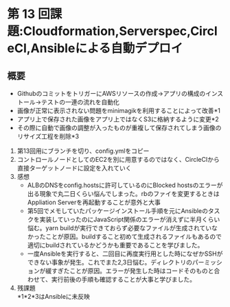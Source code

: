 # 第 13 回課題:Cloudformation,Serverspec,CircleCI,Ansibleによる自動デプロイ
## 概要
- GithubのコミットをトリガーにAWSリソースの作成→アプリの構成のインストール→テストの一連の流れを自動化
- 画像が正常に表示されない問題をminimagikを利用することによって改善*1
- アプリ上で保存された画像をアプリ上ではなくS3に格納するように変更*2
- その際に自動で画像の調整が入ったものが重複して保存されてしまう画像のリサイズ工程を削除*3

1. 第13回用にブランチを切り、config.ymlをコピー
2. コントロールノードとしてのEC2を別に用意するのではなく、CircleCIから直接ターゲットノードに設定を入れていく
3. 感想
    - ALBのDNSをconfig.hostsに許可しているのにBlocked hostsのエラーが出る現象で丸二日くらい悩んでしまった。rbのファイを変更するときはAppliation Serverを再起動することが意外と大事
    - 第5回でメモしていたパッケージインストール手順を元にAnsibleのタスクを実装していったのにJavaScript関係のエラーが消えずに半月くらい悩む。yarn buildが実行できておらず必要なファイルが生成されていなかったことが原因。buildすること初めて生成されるファイルもあるので適切にbuildされているかどうかも重要であることを学びました。
    - 一度Ansibleを実行すると、二回目に再度実行用とした時になぜかSSHができない事象が発生。これでまた2,3日悩む。ディレクトリのパーミッションが緩すぎたことが原因。エラーが発生した時はコードそのものと合わせて、実行前後の手順も確認することが大事と学びました。
4. 残課題  
    \*1\*2\*3はAnsibleに未反映